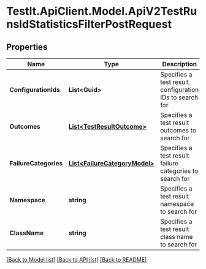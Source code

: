 # TestIt.ApiClient.Model.ApiV2TestRunsIdStatisticsFilterPostRequest

## Properties

Name | Type | Description | Notes
------------ | ------------- | ------------- | -------------
**ConfigurationIds** | **List&lt;Guid&gt;** | Specifies a test result configuration IDs to search for | [optional] 
**Outcomes** | [**List&lt;TestResultOutcome&gt;**](TestResultOutcome.md) | Specifies a test result outcomes to search for | [optional] 
**FailureCategories** | [**List&lt;FailureCategoryModel&gt;**](FailureCategoryModel.md) | Specifies a test result failure categories to search for | [optional] 
**Namespace** | **string** | Specifies a test result namespace to search for | [optional] 
**ClassName** | **string** | Specifies a test result class name to search for | [optional] 

[[Back to Model list]](../README.md#documentation-for-models) [[Back to API list]](../README.md#documentation-for-api-endpoints) [[Back to README]](../README.md)

